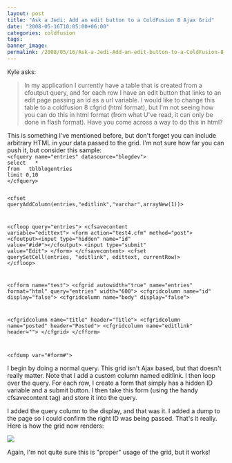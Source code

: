 ```yaml
---
layout: post
title: "Ask a Jedi: Add an edit button to a ColdFusion 8 Ajax Grid"
date: "2008-05-16T10:05:00+06:00"
categories: coldfusion 
tags: 
banner_image: 
permalink: /2008/05/16/Ask-a-Jedi-Add-an-edit-button-to-a-ColdFusion-8-Ajax-Grid
---
```


Kyle asks:

<blockquote>
<p>
In my application I currently have a table that is created from a cfoutput query, and for each row I have an edit button that links to an edit page passing an id as a url variable. I would like to change this table to a coldfusion 8 cfgrid (html
format), but I'm not seeing how you can do this in html format (from what U've read, it can only be done in flash format). Have you come across a way to do this in html?
</p>
</blockquote>
<!--more-->
This is something I've mentioned before, but don't forget you can include arbitrary HTML in your data passed to the grid. I'm not sure how far you can push it, but consider this sample:

<code>
&lt;cfquery name="entries" datasource="blogdev"&gt;
select   *
from   tblblogentries
limit 0,10
&lt;/cfquery&gt;

&lt;cfset queryAddColumn(entries,"editlink","varchar",arrayNew(1))&gt;

&lt;cfloop query="entries"&gt;
	&lt;cfsavecontent variable="edittext"&gt;
&lt;form action="test4.cfm" method="post"&gt;
&lt;cfoutput&gt;&lt;input type="hidden" name="id" value="#id#"&gt;&lt;/cfoutput&gt;
&lt;input type="submit" value="Edit"&gt;
&lt;/form&gt;
	&lt;/cfsavecontent&gt;
	&lt;cfset querySetCell(entries, "editlink", edittext, currentRow)&gt;
&lt;/cfloop&gt;

&lt;cfform name="test"&gt;
&lt;cfgrid autowidth="true" name="entries" format="html" query="entries" width="600"&gt;
   &lt;cfgridcolumn name="id" display="false"&gt;
   &lt;cfgridcolumn name="body" display="false"&gt;

   &lt;cfgridcolumn name="title" header="Title"&gt;
   &lt;cfgridcolumn name="posted" header="Posted"&gt;
   &lt;cfgridcolumn name="editlink" header=""&gt;
&lt;/cfgrid&gt;
&lt;/cfform&gt;

&lt;cfdump var="#form#"&gt;
</code>

I begin by doing a normal query. This grid isn't Ajax based, but that doesn't really matter. Note that I add a custom column named editlink. I then loop over the query. For each row, I create a form that simply has a hidden ID variable and a submit button. I then take this form (using the handy cfsavecontent tag) and store it into the query. 

I added the query column to the display, and that was it. I added a dump to the page so I could confirm the right ID was being passed. That's it really. Here is how the grid now renders:

<img src="https://static.raymondcamden.com/images/grid.jpg">

Again, I'm not quite sure this is "proper" usage of the grid, but it works!